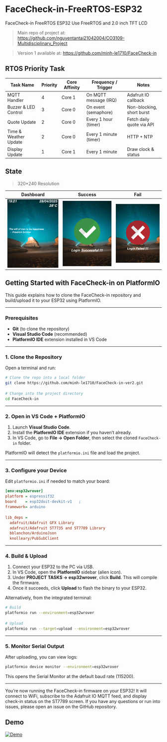 # FaceCheck-in-FreeRTOS-ESP32
FaceCheck-in FreeRTOS ESP32 Use FreeRTOS and 2.0 inch TFT LCD
> Main repo of project at: https://github.com/nguyentantai21042004/CO3109-Multidisciplinary_Project

> Version 1 available at: https://github.com/minh-le1710/FaceCheck-in
## RTOS Priority Task
| Task Name                 | Priority         | Core Affinity | Frequency / Trigger       | Notes                     |
|---------------------------|---------------------|---------------|--------------------------|---------------------------|
| MQTT Handler              | 4                 | Core 1        | On MQTT message (IRQ)    | Adafruit IO callback      |
| Buzzer & LED Control      | 3        | Core 0        | On event (semaphore)     | Non-blocking, short burst |
| Quote Update            | 2       | Core 0        | Every 1 hour (timer)        | Fetch daily quote via API    |
| Time & Weather Update     | 2               | Core 0        | Every 1 minute (timer)      | HTTP + NTP                |
| Display Update            | 1                | Core 1        | Every  1 minute                   | Draw clock & status       |

## State
> 320*240 Resolution

| Dashboard            | Success         | Fail |
|---------------------------|---------------------|---------------|
| ![Dashboard](face-checkin-2/dashboard.png)        | ![Dashboard](face-checkin-2/success.png)             |  ![Dashboard](face-checkin-2/fail.png)     | 

## Getting Started with FaceCheck-in on PlatformIO

This guide explains how to clone the FaceCheck-in repository and build/upload it to your ESP32 using PlatformIO.

---

### Prerequisites

* **Git** (to clone the repository)
* **Visual Studio Code** (recommended)
* **PlatformIO IDE** extension installed in VS Code
---

### 1. Clone the Repository

Open a terminal and run:

```bash
# Clone the repo into a local folder
git clone https://github.com/minh-le1710/FaceCheck-in-ver2.git

# Change into the project directory
cd FaceCheck-in
```

---

### 2. Open in VS Code + PlatformIO

1. Launch **Visual Studio Code**.
2. Install the **PlatformIO IDE** extension if you haven’t already.
3. In VS Code, go to **File → Open Folder**, then select the cloned `FaceCheck-in` folder.

PlatformIO will detect the `platformio.ini` file and load the project.

---

### 3. Configure your Device

Edit `platformio.ini` if needed to match your board:

```ini
[env:esp32wrover]
platform = espressif32
board    = esp32doit-devkit-v1   ; 
framework= arduino

lib_deps =
  adafruit/Adafruit GFX Library
  adafruit/Adafruit ST7735 and ST7789 Library
  bblanchon/ArduinoJson
  knolleary/PubSubClient
```

---

### 4. Build & Upload

1. Connect your ESP32 to the PC via USB.
2. In VS Code, open the **PlatformIO** sidebar (alien icon).
3. Under **PROJECT TASKS → esp32wrover**, click **Build**. This will compile the firmware.
4. Once it succeeds, click **Upload** to flash the binary to your ESP32.

Alternatively, from the integrated terminal:

```bash
# Build
platformio run --environment=esp32wrover

# Upload
platformio run --target=upload --environment=esp32wrover
```

---

### 5. Monitor Serial Output

After uploading, you can view logs:

```bash
platformio device monitor --environment=esp32wrover
```

This opens the Serial Monitor at the default baud rate (115200).

---

You’re now running the FaceCheck-in firmware on your ESP32! It will connect to WiFi, subscribe to the Adafruit IO MQTT feed, and display check-in status on the ST7789 screen. If you have any questions or run into issues, please open an issue on the GitHub repository.

## Demo
[![Demo](https://img.youtube.com/vi/JFucLhiPfvQ/0.jpg)](https://youtu.be/JFucLhiPfvQ)
